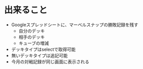 # 出来ること
- Googleスプレッドシートに、マーベルスナップの勝敗記録を残す
  - 自分のデッキ
  - 相手のデッキ
  - キューブの増減
- デッキタイプはselectで取得可能
- 無いデッキタイプは追記可能
- 今月の対戦記録が同じ画面に表示される
